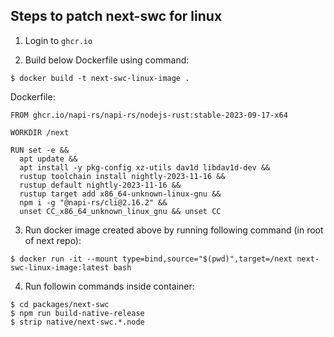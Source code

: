 ## Steps to patch next-swc for linux

1. Login to `ghcr.io`

2. Build below Dockerfile using command:
```
$ docker build -t next-swc-linux-image .
```

Dockerfile:
```
FROM ghcr.io/napi-rs/napi-rs/nodejs-rust:stable-2023-09-17-x64

WORKDIR /next

RUN set -e &&
  apt update &&
  apt install -y pkg-config xz-utils dav1d libdav1d-dev &&
  rustup toolchain install nightly-2023-11-16 &&
  rustup default nightly-2023-11-16 &&
  rustup target add x86_64-unknown-linux-gnu &&
  npm i -g "@napi-rs/cli@2.16.2" &&
  unset CC_x86_64_unknown_linux_gnu && unset CC
```

3. Run docker image created above by running following command (in root of next repo):
```
$ docker run -it --mount type=bind,source="$(pwd)",target=/next next-swc-linux-image:latest bash
```

4. Run followin commands inside container:
```
$ cd packages/next-swc
$ npm run build-native-release
$ strip native/next-swc.*.node
```